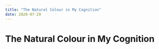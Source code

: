 ```yaml
---
title: "The Natural Colour in My Cognition"
date: 2020-07-29
---
```

# The Natural Colour in My Cognition
